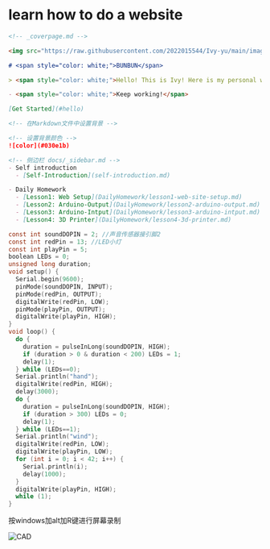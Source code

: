 # learn how to do a website

```markdown
<!-- _coverpage.md -->

<img src="https://raw.githubusercontent.com/2022015544/Ivy-yu/main/image/image/imagelogo-02.png" alt="LOGO" width="400" />

# <span style="color: white;">BUNBUN</span>

> <span style="color: white;">Hello! This is Ivy! Here is my personal website! Nice to meet you!</span>

- <span style="color: white;">Keep working!</span>

[Get Started](#hello)

<!-- 在Markdown文件中设置背景 -->

<!-- 设置背景颜色 -->
![color](#030e1b)
```
```markdown
<!-- 侧边栏 docs/_sidebar.md -->
- Self introduction
  - [Self-Introduction](self-introduction.md)

- Daily Homework
  - [Lesson1: Web Setup](DailyHomework/lesson1-web-site-setup.md)
  - [Lesson2: Arduino-Output](DailyHomework/lesson2-arduino-output.md)
  - [Lesson3: Arduino-Intput](DailyHomework/lesson3-arduino-intput.md)
  - [Lesson4: 3D Printer](DailyHomework/lesson4-3d-printer.md)
  ```

```C
const int soundDOPIN = 2; //声音传感器接引脚2
const int redPin = 13; //LED小灯
const int playPin = 5;
boolean LEDs = 0;
unsigned long duration;
void setup() {
  Serial.begin(9600);
  pinMode(soundDOPIN, INPUT);
  pinMode(redPin, OUTPUT);
  digitalWrite(redPin, LOW);
  pinMode(playPin, OUTPUT);
  digitalWrite(playPin, HIGH);
}
void loop() {
  do {
    duration = pulseInLong(soundDOPIN, HIGH);
    if (duration > 0 & duration < 200) LEDs = 1;
    delay(1);
  } while (LEDs==0);
  Serial.println("hand");
  digitalWrite(redPin, HIGH);
  delay(3000);
  do {
    duration = pulseInLong(soundDOPIN, HIGH);
    if (duration > 300) LEDs = 0;
    delay(1);
  } while (LEDs==1);
  Serial.println("wind");
  digitalWrite(redPin, LOW);
  digitalWrite(playPin, LOW);
  for (int i = 0; i < 42; i++) {
    Serial.println(i);
    delay(1000);
  }
  digitalWrite(playPin, HIGH);
  while (1);
}
```

按windows加alt加R键进行屏幕录制

![CAD](https://cdn.jsdelivr.net/gh/2022015544/Ivy-yu@main/C:%5CUsers%5CIvy%5CDocuments%5CGitHub%5CIvy-yu%5Cdocs%5CimageArduino%20%E6%B5%81%E6%B0%B4%E7%81%AF%E7%94%B5%E8%84%91%E7%AB%AF%E6%8E%A5%E7%BA%BF%E5%9B%BE.png)